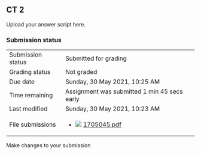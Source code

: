 <h2>CT 2</h2>Upload your answer script here.<br />

<h3>Submission status</h3><table>
<tbody><tr>
<td>Submission status</td>
<td>Submitted for grading</td>
</tr>
<tr>
<td>Grading status</td>
<td>Not graded</td>
</tr>
<tr>
<td>Due date</td>
<td>Sunday, 30 May 2021, 10:25 AM</td>
</tr>
<tr>
<td>Time remaining</td>
<td>Assignment was submitted 1 min 45 secs early</td>
</tr>
<tr>
<td>Last modified</td>
<td>Sunday, 30 May 2021, 10:23 AM</td>
</tr>
<tr>
<td>File submissions</td>
<td><ul><li><img src="..%5C..%5C..%5CJanuary%202018%5CCSE101%5CNews%20forum%5CCLASS%20TEST%202%20Marks%5Cfile%5Cpdf.png" /> <a href="file%5C1705045.pdf">1705045.pdf</a> 
</li></ul>

</td>
</tr>

</tbody>
</table>



Make changes to your submission



